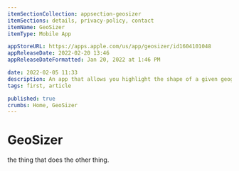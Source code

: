 ```yaml
---
itemSectionCollection: appsection-geosizer
itemSections: details, privacy-policy, contact
itemName: GeoSizer
itemType: Mobile App

appStoreURL: https://apps.apple.com/us/app/geosizer/id1604101048
appReleaseDate: 2022-02-20 13:46
appReleaseDateFormatted: Jan 20, 2022 at 1:46 PM

date: 2022-02-05 11:33
description: An app that allows you highlight the shape of a given geographic feature (such as a country, state, or province), and see what that shape looks like juxtaposed with a different part of the world.
tags: first, article

published: true
crumbs: Home, GeoSizer
---
```

# GeoSizer

the thing that does the other thing.
